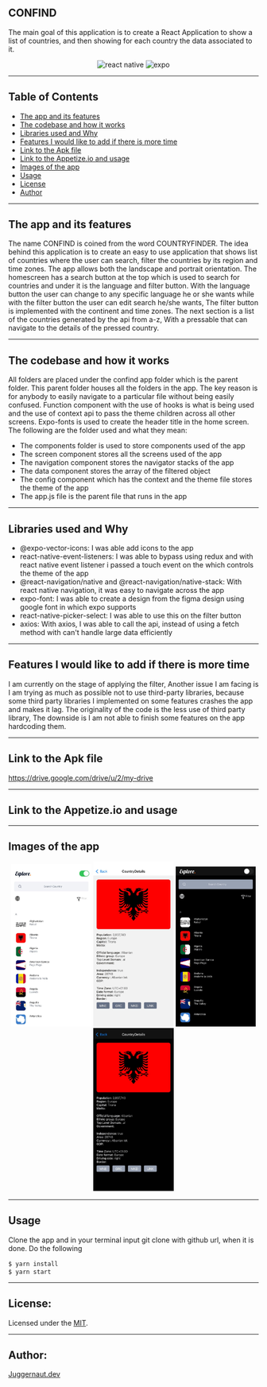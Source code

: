 ## CONFIND

The main goal of this application is to create a React Application to show a list of countries, and then showing for each country the data associated to it.

<div align="center">
  <img src="https://img.shields.io/badge/react_native-%2320232a.svg?style=for-the-badge&logo=react&logoColor=%2361DAFB" alt="react native">
  <img src="https://img.shields.io/badge/expo-1C1E24?style=for-the-badge&logo=expo&logoColor=#D04A37" alt="expo">
</div>

---

## Table of Contents

- [The app and its features](#the-app-and-its-features)
- [The codebase and how it works](#the-codebase-and-how-it-works)
- [Libraries used and Why](#libraries-used-and-why)
- [Features I would like to add if there is more time](#features-i-would-like-to-add-if-there-is-more-time)
- [Link to the Apk file](#link-to-the-apk-file)
- [Link to the Appetize.io and usage](#link-to-the-appetize.io)
- [Images of the app](#images-of-the-app)
- [Usage](#usage)
- [License](#license)
- [Author](#author)

---

## The app and its features

The name CONFIND is coined from the word COUNTRYFINDER. The idea behind this application is to create an easy to use application that shows list of countries where the user can search, filter the countries by its region and time zones.
The app allows both the landscape and portrait orientation. The homescreen has a search button at the top which is used to search for countries and under it is the language and filter button. With the language button the user can change to any specific language he or she wants while with the filter button the user can edit search he/she wants, The filter button is implemented with the continent and time zones.
The next section is a list of the countries generated by the api from a-z, With a pressable that can navigate to the details of the pressed country.

---

## The codebase and how it works

All folders are placed under the confind app folder which is the parent folder. This parent folder houses all the folders in the app. The key reason is for anybody to easily navigate to a particular file without being easily confused. Function component with the use of hooks is what is being used and the use of context api to pass the theme children across all other screens. Expo-fonts is used to create the header title in the home screen.
The following are the folder used and what they mean:

- The components folder is used to store components used of the app
- The screen component stores all the screens used of the app
- The navigation component stores the navigator stacks of the app
- The data component stores the array of the filtered object
- The config component which has the context and the theme file stores the theme of the app
- The app.js file is the parent file that runs in the app

---

## Libraries used and Why

- @expo-vector-icons: I was able add icons to the app
- react-native-event-listeners: I was able to bypass using redux and with react native event listener i passed a touch event on the which controls the theme of the app
- @react-navigation/native and @react-navigation/native-stack: With react native navigation, it was easy to navigate across the app
- expo-font: I was able to create a design from the figma design using google font in which expo supports
- react-native-picker-select: I was able to use this on the filter button
- axios: With axios, I was able to call the api, instead of using a fetch method with can't handle large data efficiently

---

## Features I would like to add if there is more time

I am currently on the stage of applying the filter, Another issue I am facing is I am trying as much as possible not to use third-party libraries, because some third party libraries I implemented on some features crashes the app and makes it lag. The originality of the code is the less use of third party library, The downside is I am not able to finish some features on the app hardcoding them.

---

## Link to the Apk file

https://drive.google.com/drive/u/2/my-drive

---

## Link to the Appetize.io and usage

---

## Images of the app

<div align="center">
  <img width="32%" src="./assets/Images/White-home.jpeg">
  <img width="32%" src="./assets/Images/White-Details.jpeg">
  <img width="32%" src="./assets/Images/Dark-home.jpeg">
  <img width="32%" src="./assets/Images/Black-Details.jpeg">
</div>

---

## Usage

Clone the app and in your terminal input git clone with github url, when it is done. Do the following

```
$ yarn install
$ yarn start
```

---

## License:

Licensed under the [MIT](https://github.com/Davidon4/Confind/blob/main/LICENSE).

---

## Author:

[Juggernaut.dev](https://github.com/Davidon4)
